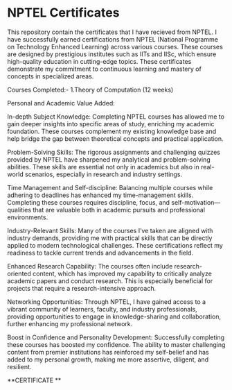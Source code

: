 # NPTEL Certificates
 This repository contain the certificates that I have recieved from NPTEL. I have successfully earned certifications from NPTEL (National Programme on Technology Enhanced Learning) across various courses. These courses are designed by prestigious institutes such as IITs and IISc, which ensure high-quality education in cutting-edge topics. These certificates demonstrate my commitment to continuous learning and mastery of concepts in specialized areas.

Courses Completed:-
    1.Theory of Computation (12 weeks)

Personal and Academic Value Added:

In-depth Subject Knowledge: Completing NPTEL courses has allowed me to gain deeper insights into specific areas of study, enriching my academic foundation. These courses complement my existing knowledge base and help bridge the gap between theoretical concepts and practical application.

Problem-Solving Skills: The rigorous assignments and challenging quizzes provided by NPTEL have sharpened my analytical and problem-solving abilities. These skills are essential not only in academics but also in real-world scenarios, especially in research and industry settings.

Time Management and Self-discipline: Balancing multiple courses while adhering to deadlines has enhanced my time-management skills. Completing these courses requires discipline, focus, and self-motivation—qualities that are valuable both in academic pursuits and professional environments.

Industry-Relevant Skills: Many of the courses I’ve taken are aligned with industry demands, providing me with practical skills that can be directly applied to modern technological challenges. These certifications reflect my readiness to tackle current trends and advancements in the field.

Enhanced Research Capability: The courses often include research-oriented content, which has improved my capability to critically analyze academic papers and conduct research. This is especially beneficial for projects that require a research-intensive approach.

Networking Opportunities: Through NPTEL, I have gained access to a vibrant community of learners, faculty, and industry professionals, providing opportunities to engage in knowledge-sharing and collaboration, further enhancing my professional network.

Boost in Confidence and Personality Development: Successfully completing these courses has boosted my confidence. The ability to master challenging content from premier institutions has reinforced my self-belief and has added to my personal growth, making me more assertive, diligent, and resilient.


**CERTIFICATE **

